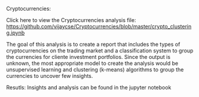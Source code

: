 Cryptocurrencies:

Click here to view the Cryptocurrencies analysis file: https://github.com/vijaycse/Cryptocurrencies/blob/master/crypto_clustering.ipynb

The goal of this analysis is to create a report that includes the types of cryptocurrencies on the trading market and a classification system to group the currencies for cliente investment portfolios. Since the output is unknown, the most appropriate model to create the analysis would be unsupervised learning and clustering (k-means) algorithms to group the currencies to uncover few insights.

Resutls:
  Insights and analysis can be found in the jupyter notebook
